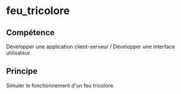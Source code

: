 # feu_tricolore

<h2>Compétence</h2>
<p>Développer une application client-serveur / Développer une interface utilisateur</p>

<h2>Principe</h2>
<p>Simuler le fonctionnement d'un feu tricolore.</p>
